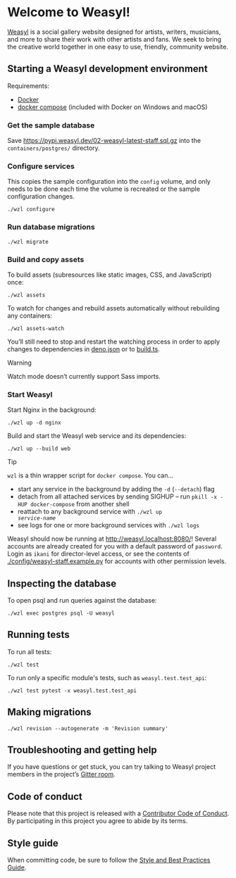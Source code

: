 # Welcome to Weasyl!

[Weasyl][] is a social gallery website designed for artists, writers, musicians, and more to share their work with other artists and fans. We seek to bring the creative world together in one easy to use, friendly, community website.


## Starting a Weasyl development environment

Requirements:

- [Docker][docker]
- [docker compose][] (included with Docker on Windows and macOS)


[docker]: https://docs.docker.com/get-docker/
[docker compose]: https://docs.docker.com/compose/install/


### Get the sample database

Save https://pypi.weasyl.dev/02-weasyl-latest-staff.sql.gz into the `containers/postgres/` directory.


### Configure services

This copies the sample configuration into the `config` volume, and only needs to be done each time the volume is recreated or the sample configuration changes.

```shell
./wzl configure
```


### Run database migrations

```shell
./wzl migrate
```


### Build and copy assets

To build assets (subresources like static images, CSS, and JavaScript) once:

```shell
./wzl assets
```

To watch for changes and rebuild assets automatically without rebuilding any containers:

```shell
./wzl assets-watch
```

You’ll still need to stop and restart the watching process in order to apply changes to dependencies in [deno.json](./deno.json) or to [build.ts](./build.ts).

> [!WARNING]
> Watch mode doesn’t currently support Sass imports.


### Start Weasyl

Start Nginx in the background:

```shell
./wzl up -d nginx
```

Build and start the Weasyl web service and its dependencies:

```shell
./wzl up --build web
```

> [!TIP]
> `wzl` is a thin wrapper script for `docker compose`. You can…
> - start any service in the background by adding the `-d` (`--detach`) flag
> - detach from all attached services by sending SIGHUP – run `pkill -x -HUP docker-compose` from another shell
> - reattach to any background service with <code>./wzl up <i>service-name</i></code>
> - see logs for one or more background services with `./wzl logs`

Weasyl should now be running at <http://weasyl.localhost:8080/>! Several accounts are already created for you with a default password of `password`. Login as `ikani` for director-level access, or see the contents of [./config/weasyl-staff.example.py](config/weasyl-staff.example.py) for accounts with other permission levels.


## Inspecting the database

To open psql and run queries against the database:

```shell
./wzl exec postgres psql -U weasyl
```


## Running tests

To run all tests:

```shell
./wzl test
```

To run only a specific module's tests, such as `weasyl.test.test_api`:

```shell
./wzl test pytest -x weasyl.test.test_api
```


## Making migrations

```shell
./wzl revision --autogenerate -m 'Revision summary'
```


## Troubleshooting and getting help

If you have questions or get stuck, you can try talking to Weasyl project members in the project’s [Gitter room](https://gitter.im/Weasyl/weasyl).


## Code of conduct

Please note that this project is released with a [Contributor Code of Conduct](CODE_OF_CONDUCT.md). By participating in this project you agree to abide by its terms.


## Style guide

When committing code, be sure to follow the [Style and Best Practices Guide](STYLE_GUIDE.md).


[Weasyl]: https://www.weasyl.com/

